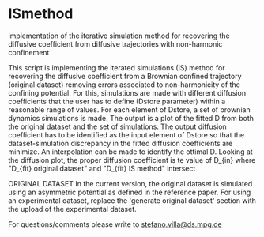 # ISmethod
implementation of the iterative simulation method for recovering the diffusive coefficient from diffusive trajectories with non-harmonic confinement

This script is implementing the iterated simulations (IS) method for recovering the diffusive coefficient from a Brownian confined trajectory (original dataset) removing errors associated to non-harmonicity of the confining potential. For this, simulations are made with different diffusion coefficients that the user has to define (Dstore parameter) within a reasonable range of values.
For each element of Dstore, a set of brownian dynamics simulations is made. The  output is a plot of the fitted D from both the original dataset and the set of simulations. The output diffusion coefficient has to be identified as the input element of Dstore so that the dataset-simulation discrepancy in the fitted diffusion coefficients are minimize. An interpolation can be made to identify the ottimal D. Looking at the diffusion plot, the proper diffusion coefficient is te value of D_{in} where "D_{fit} original dataset" and "D_{fit} IS method" intersect

ORIGINAL DATASET
In the current version, the original dataset is simulated using an asymmetric potential as defined in the reference paper. 
For using an experimental dataset, replace the 'generate original dataset' section with the upload of the experimental dataset. 

For questions/comments please write to stefano.villa@ds.mpg.de
